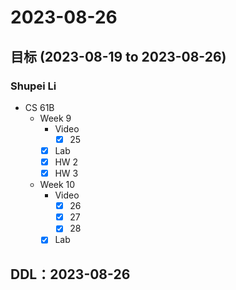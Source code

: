 # 2023-08-26
## 目标 (2023-08-19 to 2023-08-26)
### Shupei Li
- CS 61B
    - Week 9
        - Video
            - [x] 25
        - [x] Lab
        - [x] HW 2
        - [x] HW 3
    - Week 10
        - Video
            - [x] 26
            - [x] 27
            - [x] 28
        - [x] Lab

## DDL：2023-08-26
